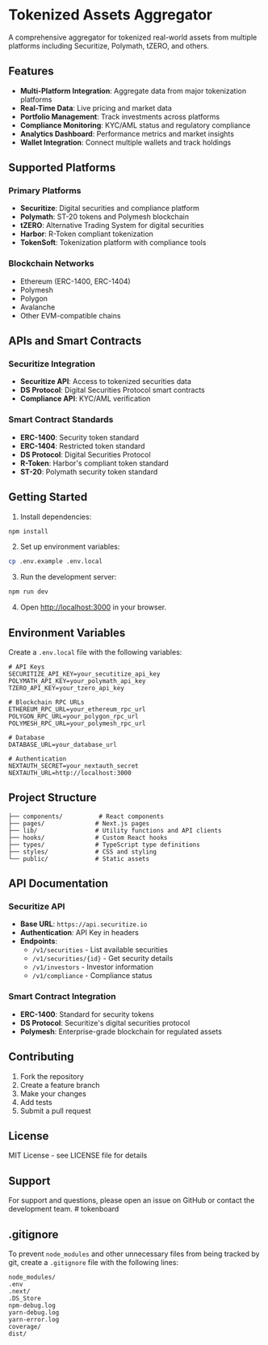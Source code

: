 # Tokenized Assets Aggregator

A comprehensive aggregator for tokenized real-world assets from multiple platforms including Securitize, Polymath, tZERO, and others.

## Features

- **Multi-Platform Integration**: Aggregate data from major tokenization platforms
- **Real-Time Data**: Live pricing and market data
- **Portfolio Management**: Track investments across platforms
- **Compliance Monitoring**: KYC/AML status and regulatory compliance
- **Analytics Dashboard**: Performance metrics and market insights
- **Wallet Integration**: Connect multiple wallets and track holdings

## Supported Platforms

### Primary Platforms
- **Securitize**: Digital securities and compliance platform
- **Polymath**: ST-20 tokens and Polymesh blockchain
- **tZERO**: Alternative Trading System for digital securities
- **Harbor**: R-Token compliant tokenization
- **TokenSoft**: Tokenization platform with compliance tools

### Blockchain Networks
- Ethereum (ERC-1400, ERC-1404)
- Polymesh
- Polygon
- Avalanche
- Other EVM-compatible chains

## APIs and Smart Contracts

### Securitize Integration
- **Securitize API**: Access to tokenized securities data
- **DS Protocol**: Digital Securities Protocol smart contracts
- **Compliance API**: KYC/AML verification

### Smart Contract Standards
- **ERC-1400**: Security token standard
- **ERC-1404**: Restricted token standard
- **DS Protocol**: Digital Securities Protocol
- **R-Token**: Harbor's compliant token standard
- **ST-20**: Polymath security token standard

## Getting Started

1. Install dependencies:
```bash
npm install
```

2. Set up environment variables:
```bash
cp .env.example .env.local
```

3. Run the development server:
```bash
npm run dev
```

4. Open [http://localhost:3000](http://localhost:3000) in your browser.

## Environment Variables

Create a `.env.local` file with the following variables:

```env
# API Keys
SECURITIZE_API_KEY=your_secutitize_api_key
POLYMATH_API_KEY=your_polymath_api_key
TZERO_API_KEY=your_tzero_api_key

# Blockchain RPC URLs
ETHEREUM_RPC_URL=your_ethereum_rpc_url
POLYGON_RPC_URL=your_polygon_rpc_url
POLYMESH_RPC_URL=your_polymesh_rpc_url

# Database
DATABASE_URL=your_database_url

# Authentication
NEXTAUTH_SECRET=your_nextauth_secret
NEXTAUTH_URL=http://localhost:3000
```

## Project Structure

```
├── components/          # React components
├── pages/              # Next.js pages
├── lib/                # Utility functions and API clients
├── hooks/              # Custom React hooks
├── types/              # TypeScript type definitions
├── styles/             # CSS and styling
└── public/             # Static assets
```

## API Documentation

### Securitize API
- **Base URL**: `https://api.securitize.io`
- **Authentication**: API Key in headers
- **Endpoints**:
  - `/v1/securities` - List available securities
  - `/v1/securities/{id}` - Get security details
  - `/v1/investors` - Investor information
  - `/v1/compliance` - Compliance status

### Smart Contract Integration
- **ERC-1400**: Standard for security tokens
- **DS Protocol**: Securitize's digital securities protocol
- **Polymesh**: Enterprise-grade blockchain for regulated assets

## Contributing

1. Fork the repository
2. Create a feature branch
3. Make your changes
4. Add tests
5. Submit a pull request

## License

MIT License - see LICENSE file for details

## Support

For support and questions, please open an issue on GitHub or contact the development team. # tokenboard

## .gitignore

To prevent `node_modules` and other unnecessary files from being tracked by git, create a `.gitignore` file with the following lines:

```
node_modules/
.env
.next/
.DS_Store
npm-debug.log
yarn-debug.log
yarn-error.log
coverage/
dist/
```
